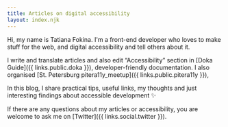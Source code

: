 ```yaml
---
title: Articles on digital accessibility
layout: index.njk
---
```

Hi, my name is Tatiana Fokina. I'm a front-end developer who loves to make stuff for the web, and digital accessibility and tell others about it.

I write and translate articles and also edit “Accessibility” section in [Doka Guide]({{ links.public.doka }}), developer-friendly documentation. I also organised [St. Petersburg pitera11y_meetup]({{ links.public.pitera11y }}), 

In this blog, I share practical tips, useful links, my thoughts and just interesting findings about accessible development ✨

If there are any questions about my articles or accessibility, you are welcome to ask me on [Twitter]({{ links.social.twitter }}).